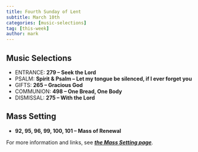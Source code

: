 ```yaml
---
title: Fourth Sunday of Lent
subtitle: March 10th 
categories: [music-selections]
tag: [this-week]
author: mark
---
```


## Music Selections

- ENTRANCE: **279 – Seek the Lord**
- PSALM: **Spirit & Psalm – Let my tongue be silenced, if I ever forget you**
- GIFTS: **265 – Gracious God**
- COMMUNION: **498 – One Bread, One Body**
- DISMISSAL: **275 – With the Lord**

## Mass Setting

- **92, 95, 96, 99, 100, 101 – Mass of Renewal**

For more information and links, see _**[the Mass Setting page](/mass-setting/)**_.
